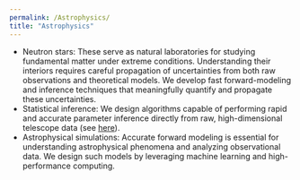 ```yaml
---
permalink: /Astrophysics/
title: "Astrophysics"
---
```

- Neutron stars: These serve as natural laboratories for studying fundamental matter under extreme conditions. Understanding their interiors requires careful propagation of uncertainties from both raw observations and theoretical models. We develop fast forward-modeling and inference techniques that meaningfully quantify and propagate these uncertainties.
- Statistical inference: We design algorithms capable of performing rapid and accurate parameter inference directly from raw, high-dimensional telescope data (see [here](https://iopscience.iop.org/article/10.1088/1475-7516/2024/09/009)).
- Astrophysical simulations: Accurate forward modeling is essential for understanding astrophysical phenomena and analyzing observational data. We design such models by leveraging machine learning and high-performance computing.
